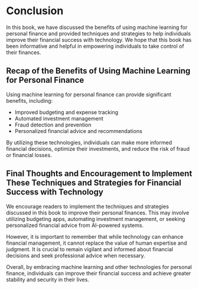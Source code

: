 Conclusion
==========

In this book, we have discussed the benefits of using machine learning for personal finance and provided techniques and strategies to help individuals improve their financial success with technology. We hope that this book has been informative and helpful in empowering individuals to take control of their finances.

Recap of the Benefits of Using Machine Learning for Personal Finance
--------------------------------------------------------------------

Using machine learning for personal finance can provide significant benefits, including:

* Improved budgeting and expense tracking
* Automated investment management
* Fraud detection and prevention
* Personalized financial advice and recommendations

By utilizing these technologies, individuals can make more informed financial decisions, optimize their investments, and reduce the risk of fraud or financial losses.

Final Thoughts and Encouragement to Implement These Techniques and Strategies for Financial Success with Technology
-------------------------------------------------------------------------------------------------------------------

We encourage readers to implement the techniques and strategies discussed in this book to improve their personal finances. This may involve utilizing budgeting apps, automating investment management, or seeking personalized financial advice from AI-powered systems.

However, it is important to remember that while technology can enhance financial management, it cannot replace the value of human expertise and judgment. It is crucial to remain vigilant and informed about financial decisions and seek professional advice when necessary.

Overall, by embracing machine learning and other technologies for personal finance, individuals can improve their financial success and achieve greater stability and security in their lives.
